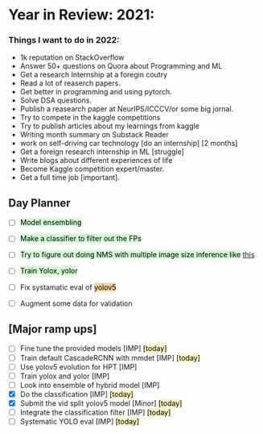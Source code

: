 # Year in Review: 2021:

### **Things I want to do in 2022:**
-  1k reputation on StackOverflow
-  Answer 50+ questions on Quora about Programming and ML
-  Get a research Internship at a foregin coutry
- Read a lot of reaserch papers.
- Get better in programming and using pytorch.
- Solve DSA questions.
-  Publish a reasearch paper at NeurIPS/ICCCV/or some big jornal.
- Try to compete in the kaggle competitions
- Try to publish articles about my learnings from kaggle
- Writing month summary on Substack Reader 
- work on self-driving car technology [do an internship] [2 months]
- Get a foreign research internship in ML [struggle]
- Write blogs about different experiences of life
- Become Kaggle competition expert/master.
- Get a full time job [important].


## Day Planner

- [ ] <mark style="background: #BBFABBA6;">Model ensembling</mark> 
- [ ] <mark style="background: #BBFABBA6;">Make a classifier to filter out the FPs</mark> 
- [ ] <mark style="background: #BBFABBA6;">Try to figure out doing NMS with multiple image size inference like</mark> [this](https://www.kaggle.com/nicksergievskiy/cots-ens-yolov5-submission-scoring-error) 
- [ ] <mark style="background: #BBFABBA6;">Train Yolox, yolor</mark> 
- [ ] Fix systamatic eval of <mark style="background: #FFB86CA6;">yolov5</mark> 
- [ ] Augment some data for validation


## [Major ramp ups]
- [ ] Fine tune the provided models [IMP]  <mark style="background: #FFF3A3A6;">[today]</mark> 
- [ ] Train default CascadeRCNN with mmdet [IMP] <mark style="background: #FFF3A3A6;">[today]</mark> 
- [ ] Use yolov5 evolution for HPT  [IMP]
- [ ] Train yolox and yolor  [IMP]
- [ ] Look into ensemble of hybrid model [IMP]
- [x] Do the classification [IMP] <mark style="background: #FFF3A3A6;">[today]</mark> 
- [x] Submit the vid split yolov5 model [Minor] <mark style="background: #FFF3A3A6;">[today]</mark> 
- [ ] Integrate the classification filter [IMP] <mark style="background: #FFF3A3A6;">[today]</mark> 
- [ ] Systematic YOLO eval [IMP] <mark style="background: #FFF3A3A6;">[today]</mark> 
